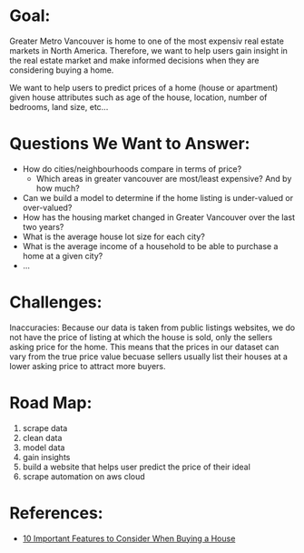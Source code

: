 
# Goal:

Greater Metro Vancouver is home to one of the most expensiv real estate markets in North America. Therefore, we want to help
users gain insight in the real estate market and make informed decisions when they are considering buying a home.


We want to help users to predict prices of a home (house or apartment) given house attributes such as age of the house,
location, number of bedrooms, land size, etc...


# Questions We Want to Answer:
- How do cities/neighbourhoods compare in terms of price?
    - Which areas in greater vancouver are most/least expensive? And by how much?
- Can we build a model to determine if the home listing is under-valued or over-valued?
- How has the housing market changed in Greater Vancouver over the last two years?
- What is the average house lot size for each city?
- What is the average income of a household to be able to purchase a home at a given city?
- ...


# Challenges:

Inaccuracies: Because our data is taken from public listings websites, we do not have the price of listing at which the 
house is sold, only the sellers asking price for the home. 
This means that the prices in our dataset can vary from the true price value becuase sellers 
usually list their houses at a lower asking price to attract more buyers.


# Road Map:
1. scrape data
1. clean data
1. model data
1. gain insights
1. build a website that helps user predict the price of their ideal
1. scrape automation on aws cloud


# References:
- [10 Important Features to Consider When Buying a House](https://homeia.com/10-important-features-to-consider-when-buying-a-house/)
